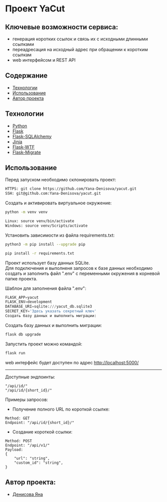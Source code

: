 # Проект YaCut

## Ключевые возможности сервиса:
- генерация коротких ссылок и связь их с исходными длинными ссылками
- переадресация на исходный адрес при обращении к коротким ссылкам
- web интерфейсом и REST API

## Содержание
- [Технологии](#технологии)
- [Использование](#использование)
- [Автор проекта](#Автор-проекта)

## Технологии
- [Python](https://www.python.org/)
- [Flask](https://flask.palletsprojects.com/)
- [Flask-SQLAlchemy](https://flask-sqlalchemy.palletsprojects.com/)
- [Jinja](https://jinja.palletsprojects.com/)
- [Flask-WTF](https://flask-wtf.readthedocs.io/)
- [Flask-Migrate](https://flask-migrate.readthedocs.io/)

## Использование

Перед запуском необходимо склонировать проект:
```bash
HTTPS: git clone https://github.com/Yana-Denisova/yacut.git
SSH: git@github.com:Yana-Denisova/yacut.git
```

Cоздать и активировать виртуальное окружение:
```bash
python -m venv venv
```
```bash
Linux: source venv/bin/activate
Windows: source venv/Scripts/activate
```

Установить зависимости из файла requirements.txt:
```bash
python3 -m pip install --upgrade pip
```
```bash
pip install -r requirements.txt
```
Проект использует базу данных SQLite.  
Для подключения и выполненя запросов к базе данных необходимо создать и заполнить файл ".env" с переменными окружения в корневой папке проекта.

Шаблон для заполнения файла ".env":

```python
FLASK_APP=yacut
FLASK_ENV=development
DATABASE_URI=sqlite:///yacut_db.sqlite3
SECRET_KEY='Здесь указать секретный ключ'
Создать базу данных и выполнить миграции:
```

Создать базу данных и выполнить миграции:
```bash
flask db upgrade
```

Запустить проект можно командой:
```bash
flask run
```

web интерфейс будет доступен по адрес [http://localhost:5000/](http://localhost:5000/)

---

Доступные эндпоинты:
```
"/api/id/"
"/api/id/{short_id}/"
```

Примеры запросов:
- Получение полного URL по короткой ссылке:
```
Method: GET
Endpoint: "/api/id/{short_id}/"
```

- Создание короткой ссылки:
```
Method: POST
Endpoint: "/api/v1/"
Payload:
{
    "url": "string",
    "custom_id": "string",
}
```

## Автор проекта:

- [Денисова Яна](https://t.me/DenisovaYana)
